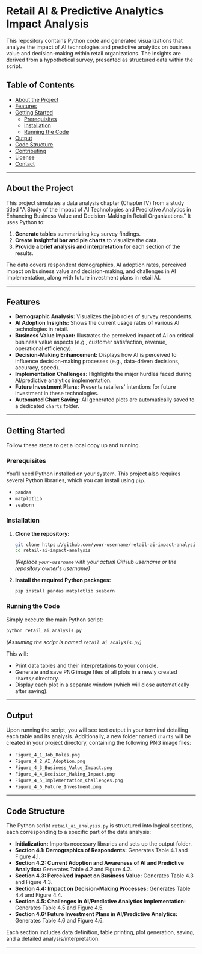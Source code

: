 # Retail AI & Predictive Analytics Impact Analysis

This repository contains Python code and generated visualizations that analyze the impact of AI technologies and predictive analytics on business value and decision-making within retail organizations. The insights are derived from a hypothetical survey, presented as structured data within the script.

## Table of Contents

  - [About the Project](https://www.google.com/search?q=%23about-the-project)
  - [Features](https://www.google.com/search?q=%23features)
  - [Getting Started](https://www.google.com/search?q=%23getting-started)
      - [Prerequisites](https://www.google.com/search?q=%23prerequisites)
      - [Installation](https://www.google.com/search?q=%23installation)
      - [Running the Code](https://www.google.com/search?q=%23running-the-code)
  - [Output](https://www.google.com/search?q=%23output)
  - [Code Structure](https://www.google.com/search?q=%23code-structure)
  - [Contributing](https://www.google.com/search?q=%23contributing)
  - [License](https://www.google.com/search?q=%23license)
  - [Contact](https://www.google.com/search?q=%23contact)

-----

## About the Project

This project simulates a data analysis chapter (Chapter IV) from a study titled "A Study of the Impact of AI Technologies and Predictive Analytics in Enhancing Business Value and Decision-Making in Retail Organizations." It uses Python to:

1.  **Generate tables** summarizing key survey findings.
2.  **Create insightful bar and pie charts** to visualize the data.
3.  **Provide a brief analysis and interpretation** for each section of the results.

The data covers respondent demographics, AI adoption rates, perceived impact on business value and decision-making, and challenges in AI implementation, along with future investment plans in retail AI.

-----

## Features

  * **Demographic Analysis:** Visualizes the job roles of survey respondents.
  * **AI Adoption Insights:** Shows the current usage rates of various AI technologies in retail.
  * **Business Value Impact:** Illustrates the perceived impact of AI on critical business value aspects (e.g., customer satisfaction, revenue, operational efficiency).
  * **Decision-Making Enhancement:** Displays how AI is perceived to influence decision-making processes (e.g., data-driven decisions, accuracy, speed).
  * **Implementation Challenges:** Highlights the major hurdles faced during AI/predictive analytics implementation.
  * **Future Investment Plans:** Presents retailers' intentions for future investment in these technologies.
  * **Automated Chart Saving:** All generated plots are automatically saved to a dedicated `charts` folder.

-----

## Getting Started

Follow these steps to get a local copy up and running.

### Prerequisites

You'll need Python installed on your system. This project also requires several Python libraries, which you can install using `pip`.

  * `pandas`
  * `matplotlib`
  * `seaborn`

### Installation

1.  **Clone the repository:**

    ```bash
    git clone https://github.com/your-username/retail-ai-impact-analysis.git
    cd retail-ai-impact-analysis
    ```

    *(Replace `your-username` with your actual GitHub username or the repository owner's username)*

2.  **Install the required Python packages:**

    ```bash
    pip install pandas matplotlib seaborn
    ```

### Running the Code

Simply execute the main Python script:

```bash
python retail_ai_analysis.py
```

*(Assuming the script is named `retail_ai_analysis.py`)*

This will:

  * Print data tables and their interpretations to your console.
  * Generate and save PNG image files of all plots in a newly created `charts/` directory.
  * Display each plot in a separate window (which will close automatically after saving).

-----

## Output

Upon running the script, you will see text output in your terminal detailing each table and its analysis. Additionally, a new folder named `charts` will be created in your project directory, containing the following PNG image files:

  * `Figure_4_1_Job_Roles.png`
  * `Figure_4_2_AI_Adoption.png`
  * `Figure_4_3_Business_Value_Impact.png`
  * `Figure_4_4_Decision_Making_Impact.png`
  * `Figure_4_5_Implementation_Challenges.png`
  * `Figure_4_6_Future_Investment.png`

-----

## Code Structure

The Python script `retail_ai_analysis.py` is structured into logical sections, each corresponding to a specific part of the data analysis:

  * **Initialization:** Imports necessary libraries and sets up the output folder.
  * **Section 4.1: Demographics of Respondents:** Generates Table 4.1 and Figure 4.1.
  * **Section 4.2: Current Adoption and Awareness of AI and Predictive Analytics:** Generates Table 4.2 and Figure 4.2.
  * **Section 4.3: Perceived Impact on Business Value:** Generates Table 4.3 and Figure 4.3.
  * **Section 4.4: Impact on Decision-Making Processes:** Generates Table 4.4 and Figure 4.4.
  * **Section 4.5: Challenges in AI/Predictive Analytics Implementation:** Generates Table 4.5 and Figure 4.5.
  * **Section 4.6: Future Investment Plans in AI/Predictive Analytics:** Generates Table 4.6 and Figure 4.6.

Each section includes data definition, table printing, plot generation, saving, and a detailed analysis/interpretation.

-----
